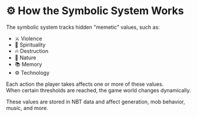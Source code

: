 # ⚙️ How the Symbolic System Works

The symbolic system tracks hidden "memetic" values, such as:

- ⚔️ Violence
- 🧘 Spirituality
- 🔥 Destruction
- 🌱 Nature
- 📚 Memory
- ⚙️ Technology

Each action the player takes affects one or more of these values.  
When certain thresholds are reached, the game world changes dynamically.

These values are stored in NBT data and affect generation, mob behavior, music, and more.
